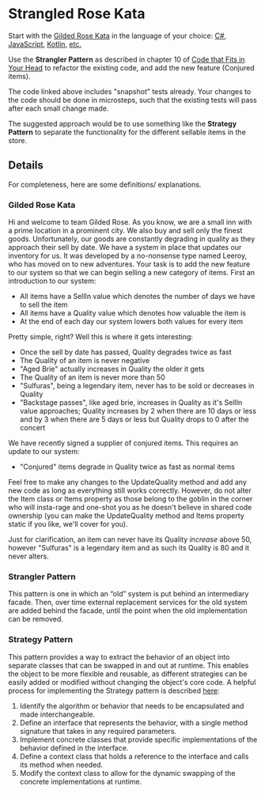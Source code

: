 # Strangled Rose Kata #

Start with the [Gilded Rose Kata](https://github.com/emilybache/GildedRose-Refactoring-Kata) 
in the language of your choice: 
[C#](https://github.com/emilybache/GildedRose-Refactoring-Kata/tree/main/csharp), 
[JavaScript](https://github.com/emilybache/GildedRose-Refactoring-Kata/tree/main/js-jest), 
[Kotlin](https://github.com/emilybache/GildedRose-Refactoring-Kata/tree/main/Kotlin), 
[etc.](https://github.com/emilybache/GildedRose-Refactoring-Kata)

Use the **Strangler Pattern** as described in chapter 10 of 
[Code that Fits in Your Head](https://www.amazon.com/Code-That-Fits-Your-Head/dp/0137464401?&_encoding=UTF8&tag=jennsbookclu&linkCode=ur2&linkId=9976dc07c6ee8270b92718a66d1ef3ca&camp=1789&creative=9325) 
to refactor the existing code, and add the new feature (Conjured items).

The code linked above includes "snapshot" tests already.  Your changes 
to the code should be done in microsteps, such that the existing tests 
will pass after each small change made.  

The suggested approach would be to use something like the **Strategy Pattern**
to separate the functionality for the different sellable items in the store.

## Details ##
For completeness, here are some definitions/ explanations.

### Gilded Rose Kata ###
Hi and welcome to team Gilded Rose. As you know, we are a small inn with a 
prime location in a prominent city. We also buy and sell only the finest 
goods. Unfortunately, our goods are constantly degrading in quality as they 
approach their sell by date. We have a system in place that updates our 
inventory for us. It was developed by a no-nonsense type named Leeroy, who 
has moved on to new adventures. Your task is to add the new feature to our
system so that we can begin selling a new category of items. First an 
introduction to our system:

- All items have a SellIn value which denotes the number of days we have 
to sell the item
- All items have a Quality value which denotes how valuable the item is
- At the end of each day our system lowers both values for every item

Pretty simple, right? Well this is where it gets interesting:

- Once the sell by date has passed, Quality degrades twice as fast
- The Quality of an item is never negative
- "Aged Brie" actually increases in Quality the older it gets
- The Quality of an item is never more than 50
- "Sulfuras", being a legendary item, never has to be sold or decreases 
in Quality
- "Backstage passes", like aged brie, increases in Quality as it's SellIn 
value approaches; Quality increases by 2 when there are 10 days or less 
and by 3 when there are 5 days or less but Quality drops to 0 after the 
concert

We have recently signed a supplier of conjured items. This requires an 
update to our system:

- "Conjured" items degrade in Quality twice as fast as normal items

Feel free to make any changes to the UpdateQuality method and add any 
new code as long as everything still works correctly. However, do not 
alter the Item class or Items property as those belong to the goblin 
in the corner who will insta-rage and one-shot you as he doesn't 
believe in shared code ownership (you can make the UpdateQuality 
method and Items property static if you like, we'll cover for you).

Just for clarification, an item can never have its Quality *increase* 
above 50, however "Sulfuras" is a legendary item and as such its 
Quality is 80 and it never alters.

### Strangler Pattern ###
This pattern is one in which an “old” system is put behind an intermediary 
facade. Then, over time external replacement services for the old system 
are added behind the facade, until the point when the old implementation 
can be removed.

### Strategy Pattern ###
This pattern provides a way to extract the behavior of an object into 
separate classes that can be swapped in and out at runtime. This enables 
the object to be more flexible and reusable, as different strategies can 
be easily added or modified without changing the object's core code.
A helpful process for implementing the Strategy pattern is described 
[here](https://www.freecodecamp.org/news/a-beginners-guide-to-the-strategy-design-pattern):

1.  Identify the algorithm or behavior that needs to be encapsulated and made interchangeable.
2.  Define an interface that represents the behavior, with a single method signature that takes in any required parameters.
3.  Implement concrete classes that provide specific implementations of the behavior defined in the interface.
4.  Define a context class that holds a reference to the interface and calls its method when needed.
5.  Modify the context class to allow for the dynamic swapping of the concrete implementations at runtime.
